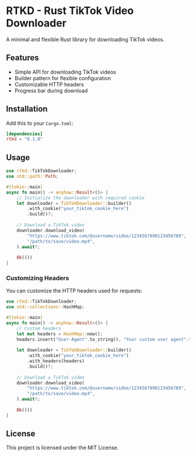 # RTKD - Rust TikTok Video Downloader

A minimal and flexible Rust library for downloading TikTok videos.

## Features

- Simple API for downloading TikTok videos
- Builder pattern for flexible configuration
- Customizable HTTP headers
- Progress bar during download

## Installation

Add this to your `Cargo.toml`:

```toml
[dependencies]
rtkd = "0.1.0"
```

## Usage

```rust
use rtkd::TikTokDownloader;
use std::path::Path;

#[tokio::main]
async fn main() -> anyhow::Result<()> {
    // Initialize the downloader with required cookie
    let downloader = TikTokDownloader::builder()
        .with_cookie("your_tiktok_cookie_here")
        .build()?;
    
    // Download a TikTok video
    downloader.download_video(
        "https://www.tiktok.com/@username/video/1234567890123456789",
        "/path/to/save/video.mp4",
    ).await?;
    
    Ok(())
}
```

### Customizing Headers

You can customize the HTTP headers used for requests:

```rust
use rtkd::TikTokDownloader;
use std::collections::HashMap;

#[tokio::main]
async fn main() -> anyhow::Result<()> {
    // Custom headers
    let mut headers = HashMap::new();
    headers.insert("User-Agent".to_string(), "Your custom user agent".to_string());
    
    let downloader = TikTokDownloader::builder()
        .with_cookie("your_tiktok_cookie_here")
        .with_headers(headers)
        .build()?;
    
    // Download a TikTok video
    downloader.download_video(
        "https://www.tiktok.com/@username/video/1234567890123456789",
        "/path/to/save/video.mp4",
    ).await?;
    
    Ok(())
}
```

## License

This project is licensed under the MIT License. 